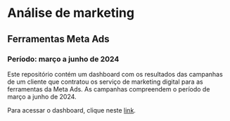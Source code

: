 # Análise de marketing
## Ferramentas Meta Ads
### Período: março a junho de 2024

Este repositório contém um dashboard com os resultados das campanhas de um cliente que contratou os serviço de marketing digital para as ferramentas da Meta Ads. As campanhas compreendem o período de março a junho de 2024.

Para acessar o dashboard, clique neste [link](https://app.powerbi.com/groups/me/reports/d6c7a800-bf7a-4025-b7a4-fc8b0acf2592/6e82438ae3a47a491ca8?experience=power-bi).
